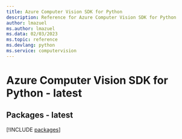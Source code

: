```yaml
---
title: Azure Computer Vision SDK for Python
description: Reference for Azure Computer Vision SDK for Python
author: lmazuel
ms.author: lmazuel
ms.data: 02/03/2023
ms.topic: reference
ms.devlang: python
ms.service: computervision
---
```

# Azure Computer Vision SDK for Python - latest
## Packages - latest
[!INCLUDE [packages](computer-vision-index.md)]